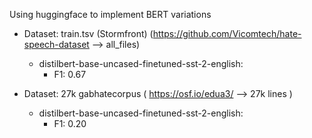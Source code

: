 Using huggingface to implement BERT variations


- Dataset: train.tsv (Stormfront) (https://github.com/Vicomtech/hate-speech-dataset --> all_files)
  - distilbert-base-uncased-finetuned-sst-2-english:
    - F1: 0.67

- Dataset: 27k gabhatecorpus ( https://osf.io/edua3/ --> 27k lines )
  - distilbert-base-uncased-finetuned-sst-2-english:
    - F1: 0.20



